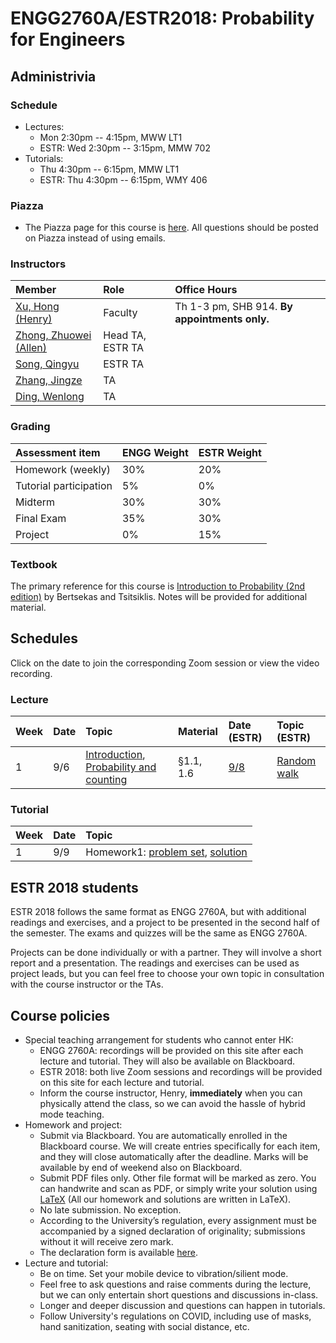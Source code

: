 # ENGG2760A/ESTR2018: Probability for Engineers

## Administrivia

### Schedule
- Lectures: 
  * Mon 2:30pm -- 4:15pm, MWW LT1
  * ESTR: Wed 2:30pm -- 3:15pm, MMW 702
- Tutorials:
  * Thu 4:30pm -- 6:15pm, MMW LT1
  * ESTR: Thu 4:30pm -- 6:15pm, WMY 406

### Piazza
- The Piazza page for this course is [here](http://piazza.com/cuhk.edu.hk/fall2021/engg2760aestr2018/home).
All questions should be posted on Piazza instead of using emails.

### Instructors
| Member | Role | Office Hours |
| :---------------- | :--- | :----------- |
| [Xu, Hong (Henry)](https://henryhxu.github.io/) | Faculty | Th 1-3 pm, SHB 914. **By appointments only.**
| [Zhong, Zhuowei (Allen)](mailto:zwzhong@cse.cuhk.edu.hk) | Head TA, ESTR TA | 
| [Song, Qingyu](mailto:qysong21@cse.cuhk.edu.hk) | ESTR TA |
| [Zhang, Jingze](mailto:jzzhang21@cse.cuhk.edu.hk) | TA |
| [Ding, Wenlong](mailto:wlding21@cse.cuhk.edu.hk) | TA |

### Grading
| Assessment item | ENGG Weight | ESTR Weight
| :---------------- | :--- | :--- | 
| Homework (weekly) | 30% | 20%
| Tutorial participation | 5% | 0%
| Midterm | 30%  | 30%
| Final Exam | 35% | 30%
| Project | 0% | 15%

### Textbook
The primary reference for this course is [Introduction to Probability (2nd edition)](http://athenasc.com/probbook.html) by Bertsekas and Tsitsiklis. Notes will be provided for additional material.


## Schedules
Click on the date to join the corresponding Zoom session or view the video recording.

### Lecture
| Week | Date | Topic | Material | Date (ESTR) | Topic (ESTR) |
| :---------------- | :--- | :--- | :--- | :--- | :--- |
| 1 | 9/6 | [Introduction](), [Probability and counting]() | §1.1, 1.6 | [9/8](https://cuhk.zoom.us/j/95446850628?pwd=RG5rV3AxNUIwa3JOTzY4dUVEY2VmUT09) | [Random walk]() 


### Tutorial

| Week | Date | Topic | 
| :---------------- | :--- | :--- |
| 1 | 9/9 | Homework1: [problem set](), [solution]() |

## ESTR 2018 students
ESTR 2018 follows the same format as ENGG 2760A, but with additional readings and exercises, and a project to be presented in the second half of the semester. The exams and quizzes will be the same as ENGG 2760A.

Projects can be done individually or with a partner. They will involve a short report and a presentation. The readings and exercises can be used as project leads, but you can feel free to choose your own topic in consultation with the course instructor or the TAs.

## Course policies
- Special teaching arrangement for students who cannot enter HK:
  * ENGG 2760A: recordings will be provided on this site after each lecture and tutorial. They will also be available on Blackboard.
  * ESTR 2018: both live Zoom sessions and recordings will be provided on this site for each lecture and tutorial.
  * Inform the course instructor, Henry, **immediately** when you can physically attend the class, so we can avoid the hassle of hybrid mode teaching.
- Homework and project: 
  * Submit via Blackboard. You are automatically enrolled in the Blackboard course. We will create entries specifically for each item, and they will close automatically after the deadline. Marks will be available by end of weekend also on Blackboard.
  * Submit PDF files only. Other file format will be marked as zero. You can handwrite and scan as PDF, or simply write your solution using [LaTeX](https://www.latex-project.org/) (All our homework and solutions are written in LaTeX).
  * No late submission. No exception.
  * According to the University’s regulation, every assignment must be accompanied by a signed declaration of originality; submissions without it will receive zero mark.
  * The declaration form is available [here](http://www.cuhk.edu.hk/policy/academichonesty/Eng_htm_files_(2013-14)/declaration_en.doc).
- Lecture and tutorial:
  * Be on time. Set your mobile device to vibration/silient mode.
  * Feel free to ask questions and raise comments during the lecture, but we can only entertain short questions and discussions in-class.
  * Longer and deeper discussion and questions can happen in tutorials.
  * Follow University's regulations on COVID, including use of masks, hand sanitization, seating with social distance, etc.
